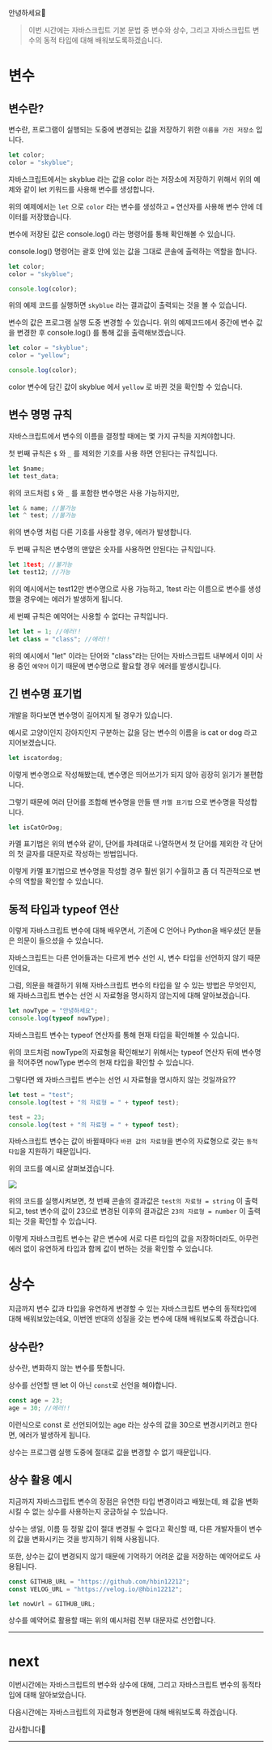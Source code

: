 안녕하세요🙆

> 이번 시간에는 자바스크립트 기본 문법 중 변수와 상수, 그리고 자바스크립트 변수의 동적 타입에 대해 배워보도록하겠습니다.

# 변수

## 변수란?

변수란, 프로그램이 실행되는 도중에 변경되는 값을 저장하기 위한 `이름을 가진 저장소` 입니다.

```js
let color;
color = "skyblue";
```

자바스크립트에서는 skyblue 라는 값을 color 라는 저장소에 저장하기 위해서
위의 예제와 같이 let 키워드를 사용해 변수를 생성합니다.

위의 예제에서는 `let` 으로 `color` 라는 변수를 생성하고 `=` 연산자를 사용해 변수 안에 데이터를 저장했습니다.

변수에 저장된 값은 console.log() 라는 명령어를 통해 확인해볼 수 있습니다.

console.log() 명령어는 괄호 안에 있는 값을 그대로 콘솔에 출력하는 역할을 합니다.

```js
let color;
color = "skyblue";

console.log(color);
```

위의 예제 코드를 실행하면 `skyblue` 라는 결과값이 출력되는 것을 볼 수 있습니다.

변수의 값은 프로그램 실행 도중 변경할 수 있습니다.
위의 예제코드에서 중간에 변수 값을 변경한 후 console.log() 를 통해 값을 출력해보겠습니다.

```js
let color = "skyblue";
color = "yellow";

console.log(color);
```

color 변수에 담긴 값이 skyblue 에서 `yellow` 로 바뀐 것을 확인할 수 있습니다.

## 변수 명명 규칙

자바스크립트에서 변수의 이름을 결정할 때에는 몇 가지 규칙을 지켜야합니다.

첫 번째 규칙은 `$` 와 `_` 를 제외한 기호를 사용 하면 안된다는 규칙입니다.

```js
let $name;
let test_data;
```

위의 코드처럼 `$` 와 `_` 를 포함한 변수명은 사용 가능하지만,

```js
let & name; //불가능
let ^ test; //불가능
```

위의 변수명 처럼 다른 기호를 사용할 경우, 에러가 발생합니다.

두 번째 규칙은 변수명의 맨앞은 숫자를 사용하면 안된다는 규칙입니다.

```js
let 1test; //불가능
let test12; //가능
```

위의 예시에서는 test12만 변수명으로 사용 가능하고, 1test 라는 이름으로 변수를 생성했을 경우에는 에러가 발생하게 됩니다.

세 번째 규칙은 예약어는 사용할 수 없다는 규칙입니다.

```js
let let = 1; //에러!!
let class = "class"; //에러!!
```

위의 예시에서 "let" 이라는 단어와 "class"라는 단어는 자바스크립트 내부에서 이미 사용 중인 `예약어` 이기 때문에 변수명으로 활요할 경우 에러를 발생시킵니다.

## 긴 변수명 표기법

개발을 하다보면 변수명이 길어지게 될 경우가 있습니다.

예시로 고양이인지 강아지인지 구분하는 값을 담는 변수의 이름을 is cat or dog 라고 지어보겠습니다.

```js
let iscatordog;
```

이렇게 변수명으로 작성해봤는데, 변수명은 띄어쓰기가 되지 않아 굉장히 읽기가 불편합니다.

그렇기 때문에 여러 단어를 조합해 변수명을 만들 땐 `카멜 표기법` 으로 변수명을 작성합니다.

```js
let isCatOrDog;
```

카멜 표기법은 위의 변수와 같이, 단어를 차례대로 나열하면서 첫 단어를 제외한 각 단어의 첫 글자를 대문자로 작성하는 방법입니다.

이렇게 카멜 표기법으로 변수명을 작성할 경우 훨씬 읽기 수월하고 좀 더 직관적으로 변수의 역할을 확인할 수 있습니다.

## 동적 타입과 typeof 연산

이렇게 자바스크립트 변수에 대해 배우면서, 기존에 C 언어나 Python을 배우셨던 분들은 의문이 들으셨을 수 있습니다.

자바스크립트는 다른 언어들과는 다르게 변수 선언 시, 변수 타입을 선언하지 않기 때문인데요,

그럼, 의문을 해결하기 위해
자바스크립트 변수의 타입을 알 수 있는 방법은 무엇인지,
왜 자바스크립트 변수는 선언 시 자료형을 명시하지 않는지에 대해 알아보겠습니다.

```js
let nowType = "안녕하세요";
console.log(typeof nowType);
```

자바스크립트 변수는 typeof 연산자를 통해 현재 타입을 확인해볼 수 있습니다.

위의 코드처럼 nowType의 자료형을 확인해보기 위해서는 typeof 연산자 뒤에 변수명을 적어주면 nowType 변수의 현재 타입을 확인할 수 있습니다.

그렇다면 왜 자바스크립트 변수는 선언 시 자료형을 명시하지 않는 것일까요??

```js
let test = "test";
console.log(test + "의 자료형 = " + typeof test);

test = 23;
console.log(test + "의 자료형 = " + typeof test);
```

자바스크립트 변수는 값이 바뀔때마다 `바뀐 값의 자료형`을 변수의 자료형으로 갖는 `동적 타입`을 지원하기 때문입니다.

위의 코드를 예시로 살펴보겠습니다.

![](https://velog.velcdn.com/images/hbin12212/post/4732847c-c657-4480-876c-dc9c9b7a3c77/image.png)

위의 코드를 실행시켜보면, 첫 번째 콘솔의 결과값은 `test의 자료형 = string` 이 출력되고, test 변수의 값이 23으로 변경된 이후의 결과값은
`23의 자료형 = number` 이 출력되는 것을 확인할 수 있습니다.

이렇게 자바스크립트 변수는 같은 변수에 서로 다른 타입의 값을 저장하더라도, 아무런 에러 없이 유연하게 타입과 함께 값이 변하는 것을 확인할 수 있습니다.

# 상수

지금까지 변수 값과 타입을 유연하게 변경할 수 있는 자바스크립트 변수의 동적타입에 대해 배워보았는데요, 이번엔 반대의 성질을 갖는 변수에 대해 배워보도록 하겠습니다.

## 상수란?

상수란, 변화하지 않는 변수를 뜻합니다.

상수를 선언할 땐 let 이 아닌 `const`로 선언을 해야합니다.

```js
const age = 23;
age = 30; //에러!!
```

이런식으로 const 로 선언되어있는 age 라는 상수의 값을 30으로 변경시키려고 한다면, 에러가 발생하게 됩니다.

상수는 프로그램 실행 도중에 절대로 값을 변경할 수 없기 때문입니다.

## 상수 활용 예시

지금까지 자바스크립트 변수의 장점은 유연한 타입 변경이라고 배웠는데, 왜 값을 변화시킬 수 없는 상수를 사용하는지 궁금하실 수 있습니다.

상수는 생일, 이름 등 정말 값이 절대 변경될 수 없다고 확신할 때, 다른 개발자들이 변수의 값을 변화시키는 것을 방지하기 위해 사용됩니다.

또한, 상수는 값이 변경되지 않기 때문에 기억하기 어려운 값을 저장하는 예약어로도 사용됩니다.

```js
const GITHUB_URL = "https://github.com/hbin12212";
const VELOG_URL = "https://velog.io/@hbin12212";

let nowUrl = GITHUB_URL;
```

상수를 예약어로 활용할 때는 위의 예시처럼 전부 대문자로 선언합니다.

---

# next

이번시간에는 자바스크립트의 변수와 상수에 대해, 그리고 자바스크립트 변수의 동적타입에 대해 알아보았습니다.

다음시간에는 자바스크립트의 자료형과 형변환에 대해 배워보도록 하겠습니다.

감사합니다🤗

---
